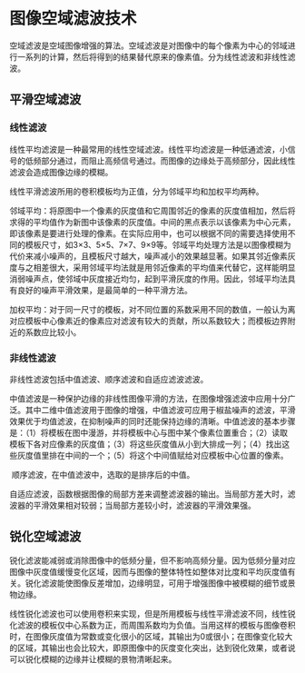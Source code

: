 # 图像空域滤波技术

空域滤波是空域图像增强的算法。空域滤波是对图像中的每个像素为中心的邻域进行一系列的计算，然后将得到的结果替代原来的像素值。分为线性滤波和非线性滤波。 

## 平滑空域滤波 

### 线性滤波

线性平均滤波是一种最常用的线性空域滤波。线性平均滤波是一种低通滤波，小信号的低频部分通过，而阻止高频信号通过。而图像的边缘处于高频部分，因此线性滤波会造成图像边缘的模糊。

线性平滑滤波所用的卷积模板均为正值，分为邻域平均和加权平均两种。

​       邻域平均：将原图中一个像素的灰度值和它周围邻近的像素的灰度值相加，然后将求得的平均值作为新图中该像素的灰度值。中间的黑点表示以该像素为中心元素，即该像素是要进行处理的像素。在实际应用中，也可以根据不同的需要选择使用不同的模板尺寸，如3×3、5×5、7×7、9×9等。邻域平均处理方法是以图像模糊为代价来减小噪声的，且模板尺寸越大，噪声减小的效果越显著。如果其邻近像素灰度与之相差很大，采用邻域平均法就是用邻近像素的平均值来代替它，这样能明显消弱噪声点，使邻域中灰度接近均匀，起到平滑灰度的作用。因此，邻域平均法具有良好的噪声平滑效果，是最简单的一种平滑方法。

​       加权平均：对于同一尺寸的模板，对不同位置的系数采用不同的数值，一般认为离对应模板中心像素近的像素应对滤波有较大的贡献，所以系数较大；而模板边界附近的系数应比较小。

### 非线性滤波

非线性滤波包括中值滤波、顺序滤波和自适应滤波滤波。

​       中值滤波是一种保护边缘的非线性图像平滑的方法，在图像增强滤波中应用十分广泛。其中二维中值滤波用于图像的增强，中值滤波可应用于椒盐噪声的滤波，平滑效果优于均值滤波，在抑制噪声的同时还能保持边缘的清晰。中值滤波的基本步骤是：（1）将模板在图中漫游，并将模板中心与图中某个像素位置重合；（2）读取模板下各对应像素的灰度值；（3）将这些灰度值从小到大排成一列；（4）找出这些灰度值里排在中间的一个；（5）将这个中间值赋给对应模板中心位置的像素。 

​       顺序滤波，在中值滤波中，选取的是排序后的中值。

​      自适应滤波，函数根据图像的局部方差来调整滤波器的输出。当局部方差大时，滤波器的平滑效果相对较弱；当局部方差较小时，滤波器的平滑效果强。

## 锐化空域滤波 

锐化滤波能减弱或消除图像中的低频分量，但不影响高频分量。因为低频分量对应图像中灰度值缓慢变化区域，因而与图像的整体特性如整体对比度和平均灰度值有关。锐化滤波能使图像反差增加，边缘明显，可用于增强图像中被模糊的细节或景物边缘。

线性锐化滤波也可以使用卷积来实现，但是所用模板与线性平滑滤波不同，线性锐化滤波的模板仅中心系数为正，而周围系数均为负值。当用这样的模板与图像卷积时，在图像灰度值为常数或变化很小的区域，其输出为0或很小；在图像变化较大的区域，其输出也会比较大，即原图像中的灰度变化突出，达到锐化效果，或者说可以锐化模糊的边缘并让模糊的景物清晰起来。

